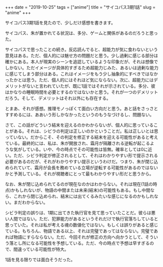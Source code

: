 +++
date = "2019-10-25"
tags = ["anime"]
title = "サイコパス3期1話"
slug = "anime"
+++

サイコパス3期1話を見たので、少しだけ感想を書きます。

サイコパス、朱が置かれてる状況は、多分、ゲームと関係があるのだろうと思った。

サイコパスで思ったことの続き。反応読んでると、超能力が気に食わないという意見はある。ただ、個人的には魅せ方の問題だと思う。少し過剰に感じる部分は確かにある。本人が現実のシーンを追認しているような印象だが、それは想像でしかない。ただイメージが具体的すぎるため超能力じみた、あるいは過剰な能力に感じてしまう部分はある。これはイメージをもう少し抽象的にすべきではなかったかとは思う。ただ、個人的にはそれほど気にならない。次に、超能力にはデメリットがないと言われていたが、既に1話ではそれが示されている。多分、彼はかなりの睡眠時間を必要とするのではないかと思う。それが一つのデメリットだろう。そして、デメリットはそれ以外にも存在する。

とまあ、それが感想。推理モノっぽくて面白い方向だと思う。あと話をさっさとすすめるには、ああいう形しかなかったというのもうなづけるし、問題ない。

さて、この話がどういう結末を迎えるのかわからないが、個人的に思っていることがある。それは、シビラの判定は正しいのかということだ。私は正しいとは思っていない。だからこそ、その判定を修正する結末を迎える可能性があると考えている。最終的には、私は、朱が開放され、霜月が隔離される逆転が起こるような気がしている。いや、今の時点でその可能性は皆無。確率としては0に近い。ただ、シビラ判定が修正されるとして、それはわかりやすい形で提示される必要があるのだが、それがわかりやすい提示というわけだ。つまり、朱が閉じ込められていて、霜月が会長を務めている立場が逆転する可能性があるのではないかと予測している。それが視聴者にとって最もわかりやすい形だと思うから。

なお、朱が閉じ込められてるのが現在なのかはわからない。それは現在(1話の時点)かもしれないが、物語の中間または未来(結末)の可能性もある。もし中間なら、これから閉じ込められ、結末には出てくるみたいな感じになるのかもしれない。まだわからない。

シビラ判定の誤りは、1期に出てきた執行官を見て思っていたことだ。彼らは悪い人間ではない。ただ、犯罪能力があるというそれだけで執行官落ちしていると思っていた。それは私が考える魂の数値化ではない。もしくは誤りがあると感じている。もちろん、物語である以上、それは完璧であってはならない。完璧であれば物語にすらならない。ただ、今回それが修正の方向へ向かうとして、そういう落とし所になる可能性を予想している。ただ、今の時点で予想は早すぎるので、間違っている可能性が特大。

1話を見る限りでは面白そうだった。
